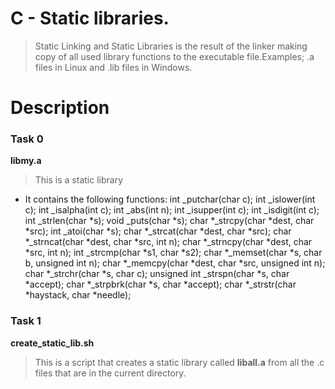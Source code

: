 # C - Static libraries.
> Static Linking and Static Libraries is the result of the linker making copy of all used library functions to the executable file.Examples; .a files in Linux and .lib files in Windows. 
# Description
### Task 0
**libmy.a** 
> This is a static library
- It contains the following functions: int _putchar(char c); int _islower(int c); int _isalpha(int c); int _abs(int n); int _isupper(int c); int _isdigit(int c); int _strlen(char *s); void _puts(char *s); char *_strcpy(char *dest, char *src); int _atoi(char *s); char *_strcat(char *dest, char *src); char *_strncat(char *dest, char *src, int n); char *_strncpy(char *dest, char *src, int n); int _strcmp(char *s1, char *s2); char *_memset(char *s, char b, unsigned int n); char *_memcpy(char *dest, char *src, unsigned int n); char *_strchr(char *s, char c); unsigned int _strspn(char *s, char *accept); char *_strpbrk(char *s, char *accept); char *_strstr(char *haystack, char *needle);
### Task 1
**create_static_lib.sh**
> This is a script that creates a static library called **liball.a** from all the .c files that are in the current directory.
